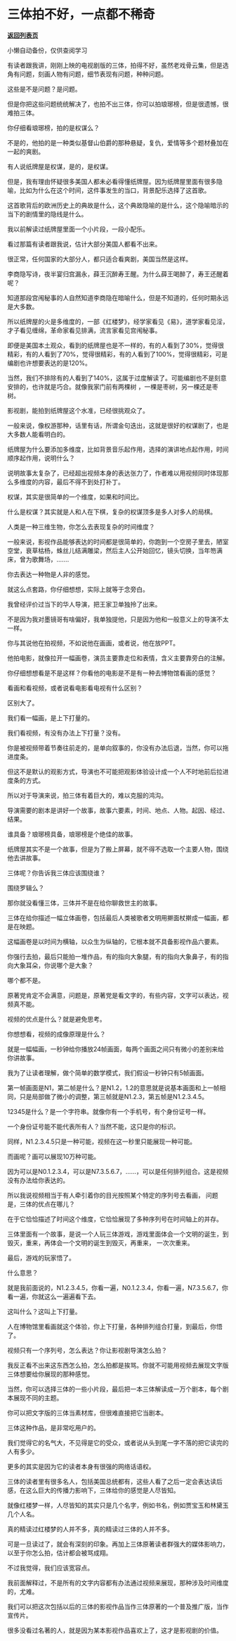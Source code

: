 # 三体拍不好，一点都不稀奇

[**返回列表页**](/gzh/记忆承载)

小懒自动备份，仅供查阅学习

有读者跟我讲，刚刚上映的电视剧版的三体，拍得不好，虽然老戏骨云集，但是选角有问题，刻画人物有问题，细节表现有问题，种种问题。  

这些是不是问题？是问题。

但是你把这些问题统统解决了，也拍不出三体，你可以拍琅琊榜，但是很遗憾，很难拍三体。  

你仔细看琅琊榜，拍的是权谋么？

不是的，他拍的是一种类似基督山伯爵的那种悬疑，复仇，爱情等多个题材叠加在一起的爽剧。

有人说纸牌屋是权谋，是的，是权谋。

但是，我有理由怀疑很多美国人都未必看得懂纸牌屋。因为纸牌屋里面有很多隐喻，比如为什么在这个时间，这件事发生的当口，背景配乐选择了这首歌。

这首歌背后的欧洲历史上的典故是什么，这个典故隐喻的是什么，这个隐喻暗示的当下的剧情里的隐线是什么。

我以前解读过纸牌屋里面一个小片段，一段小配乐。

看过那篇有读者跟我说，估计大部分美国人都看不出来。

很正常，任何国家的大部分人，都只适合看爽剧，美国当然是这样。

李商隐写诗，夜半宴归宫漏永，薛王沉醉寿王醒。为什么薛王喝醉了，寿王还醒着呢？

知道那段宫闱秘事的人自然知道李商隐在暗喻什么，但是不知道的，任何时期永远是大多数。  

所以纸牌屋的火是多维度的，一部《红楼梦》，经学家看见《易》，道学家看见淫，才子看见缠绵，革命家看见排满，流言家看见宫闱秘事。

即便是美国本土观众，看到的纸牌屋也是不一样的，有的人看到了30%，觉得很精彩，有的人看到了70%，觉得很精彩，有的人看到了100%，觉得很精彩，可是编剧也许想要表达的是120%。

当然，我们不排除有的人看到了140%，这属于过度解读了。可能编剧也不是刻意安排的，也许就是巧合。就像我家门前有两棵树 ，一棵是枣树，另一棵还是枣树。

影视剧，能拍到纸牌屋这个水准，已经很挑观众了。  

一般来说，像权游那种，话里有话，所谓金句迭出，这就是很好的权谋剧了，也是大多数人能看明白的。  

纸牌屋为什么要添加多维度，比如背景音乐起作用，选择的演讲地点起作用，时间顺序起作用，说明什么？  

说明故事太复杂了，已经超出视频本身的表达张力了，作者难以用视频同时体现那么多维度的内容，最后不得不到处打补丁。  

权谋，其实是很简单的一个维度，如果和时间比。  

什么是权谋？其实就是人和人在下棋，复杂的权谋顶多是多人对多人的局棋。  

人类是一种三维生物，你怎么去表现复杂的时间维度？  

一般来说，影视作品能够表达的时间都是很简单的，你跑到一个空房子里去，陋室空堂，衰草枯杨，蛛丝儿结满雕梁，然后主人公开始回忆，镜头切换，当年笏满床，曾为歌舞场，.......

你去表达一种物是人非的感觉。

就这么点套路，你仔细想想，实际上就等于念旁白。  

我曾经评价过当下的华人导演，把王家卫单独拎了出来。  

不是因为我对墨镜哥有啥偏好，我单独提他，只是因为他和一般意义上的导演不太一样。  

你与其说他在拍视频，不如说他在画画，或者说，他在放PPT。

他拍电影，就像拉开一幅画卷，演员主要靠走位和表情，含义主要靠旁白的注解。  

你仔细想想看是不是这样？你看他的电影是不是有一种去博物馆看画的感觉？  

看画和看视频，或者说看电影看电视有什么区别？  

区别大了。

我们看一幅画，是上下打量的。  

我们看视频，有没有办法上下打量？没有。  

你是被视频带着节奏往前走的，是单向叙事的，你没有办法后退，当然，你可以拖进度条。  

但这不是默认的观影方式，导演也不可能把观影体验设计成一个人不时地前后拉进度条的方式。  

所以对于导演来说，拍三体有着巨大的，难以克服的鸿沟。  

导演需要的剧本是讲好一个故事，故事六要素，时间、地点、人物。起因、经过、结果。  

谁具备？琅琊榜具备，琅琊榜是个绝佳的故事。  

纸牌屋其实不是一个故事，但是为了搬上屏幕，就不得不选取一个主要人物，围绕他去讲故事。  

三体呢？你告诉我三体应该围绕谁？  

围绕罗辑么？

那你就没看懂三体，三体并不是在给你聊救世主的故事。

三体在给你描述一幅立体画卷，包括最后人类被歌者文明用擀面杖擀成一幅画，都是在映题。  

这幅画卷是以时间为横轴，以众生为纵轴的，它根本就不具备影视作品六要素。  

你强行去拍，最后只能拍一堆作品，有的指向大象腿，有的指向大象鼻子，有的指向大象耳朵，你说哪个是大象？  

哪个都不是。

原著党肯定不会满意，问题是，原著党是看文字的，有些内容，文字可以表达，视频真不能。  

视频的优点是什么？就是避免思考。  

你想想看，视频的成像原理是什么？  

就是一幅幅画，一秒钟给你播放24帧画面，每两个画面之间只有微小的差别来给你讲故事。

我为了让读者理解，做个简单的数学模式，我们假设一秒钟只有5帧画面。  

第一帧画面是N1，第二帧是什么？是N1.2，1.2的意思就是说基本画面和上一帧相同，只是局部做了微小的调整，第三帧就是N1.2.3，第五帧是N1.2.3.4.5。  

12345是什么？是一个字符串。就像你有一个手机号，有个身份证号一样。

一个身份证号能不能代表所有人？当然不能，这只是你的标识。  

同样，N1.2.3.4.5只是一种可能，视频在这一秒里只能展现一种可能。

而画呢？画可以展现10万种可能。

因为可以是N0.1.2.3.4，可以是N7.3.5.6.7，......，可以是任何排列组合。这是视频没有办法给你表达的。

所以我说视频相当于有人牵引着你的目光按照某个特定的序列号去看画， 问题是，三体的优点在哪儿？  

在于它恰恰描述了时间这个维度，它恰恰展现了多种序列号在时间轴上的并存。

三体里面有一个故事，是说一个人玩三体游戏，游戏里面体会一个文明的诞生，到毁灭，重来，再体会一个文明的诞生到毁灭，再重来， 一次次重来。  

最后，游戏的玩家悟了。  

什么意思？  

就是我前面说的，N1.2.3.4.5，你看一遍，N0.1.2.3.4，你看一遍，N7.3.5.6.7，你看一遍，你就这么一遍遍看下去。

这叫什么？这叫上下打量。

人在博物馆里看画就这个体验，你上下打量，各种排列组合打量，到最后，你悟了。  

视频只有一个序列号，怎么表达？你让影视剧导演怎么拍？

我反正看不出来这东西怎么拍，怎么拍都是挨骂。你就不可能用视频去展现文字版三体想要给你展现的那种感觉。  

当然，你可以选择三体的一些小片段，最后把一本三体解读成一万个剧本，每个剧本展现不同的主题。  

你可以把文字版的三体当素材库，但很难直接把它当剧本。  

三体这种作品，是非常吃用户的。  

我们觉得它的名气大，不见得是它的受众，或者说从头到尾一字不落的把它读完的人有多少。  

更多的其实是因为它的读者本身有很强的网络话语权。  

三体的读者里有很多名人，包括美国总统都有，这些人看了之后一定会表达读后感，在这么巨大的传播力影响下，三体给你的感觉是人尽皆知。  

就像红楼梦一样，人尽皆知的其实只是几个名字，例如书名，例如贾宝玉和林黛玉几个人名。  

真的精读过红楼梦的人并不多，真的精读过三体的人并不多。

可是一旦读过了，就会有深刻的印象。再加上三体原著读者群强大的媒体影响力，以至于你怎么拍，估计都会被骂成翔。  

不过我觉得，我们应该宽容点。  

我前面解释过，不是所有的文字内容都有办法通过视频来展现，那种涉及时间维度的，尤难。  

我们可以把这次包括以后的三体的影视作品当作三体原著的一个普及推广版，当作宣传片。

很多没看过名著的人，就是因为某本影视作品喜欢上了，这才是影视剧的价值。

